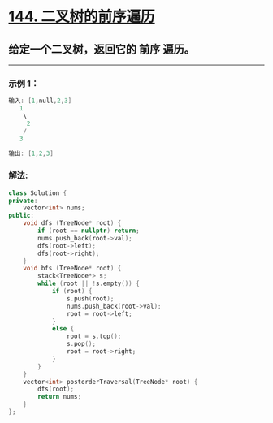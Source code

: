 # **[144. 二叉树的前序遍历](https://leetcode-cn.com/problems/binary-tree-preorder-traversal/)**
 
## 给定一个二叉树，返回它的 **前序** 遍历。

---

### **示例 1：**

```c
输入: [1,null,2,3]  
   1
    \
     2
    /
   3 

输出: [1,2,3]
```

### **解法:**

```c++
class Solution {
private:
    vector<int> nums;
public:
    void dfs (TreeNode* root) {
        if (root == nullptr) return;
        nums.push_back(root->val);
        dfs(root->left);
        dfs(root->right);
    }
    void bfs (TreeNode* root) {
        stack<TreeNode*> s;
        while (root || !s.empty()) {
            if (root) {
                s.push(root);
                nums.push_back(root->val);
                root = root->left;
            }
            else {
                root = s.top();
                s.pop();
                root = root->right;
            }
        }
    }
    vector<int> postorderTraversal(TreeNode* root) {
        dfs(root);
        return nums;
    }
};
```
